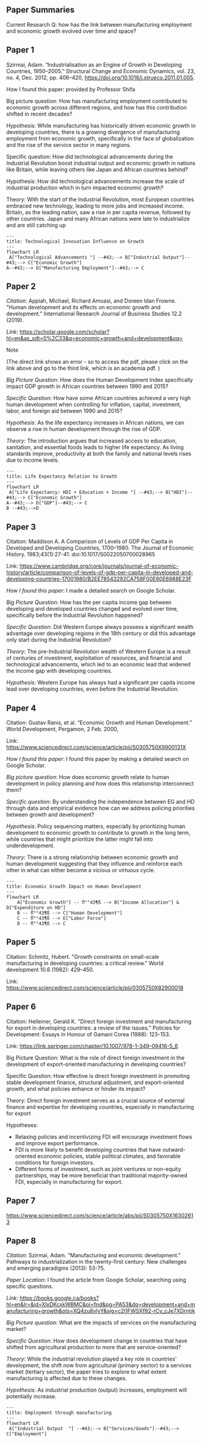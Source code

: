 ## Paper Summaries

Current Research Q: how has the link between manufacturing employment and economic growth evolved over time and space?

## Paper 1
Szirmai, Adam. “Industrialisation as an Engine of Growth in Developing Countries, 1950–2005.” Structural Change and Economic Dynamics, vol. 23, no. 4, Dec. 2012, pp. 406–420, 
https://doi.org/10.1016/j.strueco.2011.01.005. 

How I found this paper: provided by Professor Shifa 

Big picture question: How has manufacturing employment contributed to economic growth across different regions, and how has this contribution shifted in recent decades?

Hypothesis: While manufacturing has historically driven economic growth in developing countries, there is a growing divergence of manufacturing employment from economic growth, specifically in the face of globalization and the rise of the service sector in many regions.

Specific question: How did technological advancements during the Industrial Revolution boost industrial output and economic growth in nations like Britain, while leaving others like Japan and African countries behind? 

Hypothesis: How did technological advancements increase the scale of industrial production which in turn impacted economic growth?

Theory: With the start of the Industrial Revolution, most European countries embraced new technology, leading to more jobs and increased income. Britain, as the leading nation, saw a rise in per capita revenue, followed by other countries. Japan and many African nations were late to industrialize and are still catching up

```mermaid
---
title: Technological Innovation Influence on Growth
---
flowchart LR
 A["Technological Advancements "] --#43;--> B["Industrial Output"]--#43;--> C["Economic Growth"]
A--#43;--> D["Manufacturing Employment"]--#43;--> C
```

## Paper 2

_Citation_: Appiah, Michael, Richard Amoasi, and Doreen Idan Frowne. "Human development and its effects on economic growth and development." International Research Journal of Business Studies 12.2 (2019). 

_Link_: https://scholar.google.com/scholar?hl=en&as_sdt=0%2C33&q=economic+growth+and+development&oq=
> [!NOTE]
> (The direct link shows an error - so to access the pdf, please click on the link above and go to the third link, which is an academia pdf. )

_Big Picture Question_: How does the Human Development Index specifically impact GDP growth in African countries between 1990 and 2015?

_Specific Question_: How have some African countries achieved a very high human development when controlling for inflation, capital, investment, labor, and foreign aid between 1990 and 2015?

_Hypothesis_: As the life expectancy increases in African nations, we can observe a rise in human development through the rise of GDP.

_Theory_: The introduction argues that increased access to education, sanitation, and essential foods leads to higher life expectancy. As living standards improve, productivity at both the family and national levels rises due to income levels. 

```mermaid
---
title: Life Expectancy Relation to Growth
---
flowchart LR
 A["Life Expectancy: HDI + Education + Income "] --#43;--> B["HDI"]--#43;--> C["Economic Growth"]
A--#43;--> D["GDP"]--#43;--> C
B --#43;-->D
```


## Paper 3

Citation: Maddison A. A Comparison of Levels of GDP Per Capita in Developed and Developing Countries, 1700–1980. The Journal of Economic History. 1983;43(1):27-41. doi:10.1017/S0022050700028965

Link: https://www.cambridge.org/core/journals/journal-of-economic-history/article/comparison-of-levels-of-gdp-per-capita-in-developed-and-developing-countries-17001980/B2EE78543292CA758F00E60E6988E23F

_How I found this paper_: I made a detailed search on Google Scholar.

_Big Picture Question_: How has the per capita income gap between developing and developed countries changed and evolved over time, specifically before the Industrial Revolution happened? 

_Specific Question_: Did Western Europe always possess a significant wealth advantage over developing regions in the 18th century or did this advantage only start during the Industrial Revolution?

_Theory_: The pre-Industrial Revolution wealth of Western Europe is a result of centuries of investment, exploitation of resources, and financial and technological advancements, which led to an economic lead that widened the income gap with developing countries.

_Hypothesis_: Western Europe has always had a significant per capita income lead over developing countries, even before the Industrial Revolution.



## Paper 4

Citation:  Gustav Ranis, et al. “Economic Growth and Human Development.” World Development, Pergamon, 2 Feb. 2000, 

Link: https://www.sciencedirect.com/science/article/pii/S0305750X9900131X

_How I found this paper_: I found this paper by making a detailed search on Google Scholar.

_Big picture question_: How does economic growth relate to human development in policy planning and how does this relationship interconnect them? 

_Specific question_: By understanding the independence between EG and HD through data and empirical evidence how can we address policing priorities between growth and development?

_Hypothesis_: Policy sequencing matters, especially by prioritizing human development to economic growth to contribute to growth in the long term, while countries that might prioritize the latter might fall into underdevelopment. 

_Theory_: There is a strong relationship between economic growth and human development suggesting that they influence and reinforce each other in what can either become a vicious or virtuous cycle.  


```mermaid
---
title: Economic Growth Impact on Human Development
---
flowchart LR
    A["Economic Growth"] -- ﬂ°°43¶ß --> B["Income Allocation"] & D["Expenditure on HD"]
    B -- ﬂ°°43¶ß --> C["Human Development"]
    C -- ﬂ°°43¶ß --> E["Labor Force"]
    D -- ﬂ°°43¶ß --> C
```
    
## Paper 5

Citation:  Schmitz, Hubert. "Growth constraints on small-scale manufacturing in developing countries: a critical review." World development 10.6 (1982): 429-450.


Link: https://www.sciencedirect.com/science/article/pii/0305750X82900018


## Paper 6

Citation: Helleiner, Gerald K. "Direct foreign investment and manufacturing for export in developing countries: a review of the issues." Policies for Development: Essays in Honour of Gamani Corea (1988): 123-153.

Link: https://link.springer.com/chapter/10.1007/978-1-349-09416-5_6

Big Picture Question: What is the role of direct foreign investment in the development of export-oriented manufacturing in developing countries?

Specific Question: How effective is direct foreign investment in promoting stable development finance, structural adjustment, and export-oriented growth, and what policies enhance or hinder its impact?

Theory: Direct foreign investment serves as a crucial source of external finance and expertise for developing countries, especially in manufacturing for export

Hypotheses:
- Relaxing policies and incentivizing FDI will encourage investment flows and improve export performance.
- FDI is more likely to benefit developing countries that have outward-oriented economic policies, stable political climates, and favorable conditions for foreign investors.
- Different forms of investment, such as joint ventures or non-equity partnerships, may be more beneficial than traditional majority-owned FDI, especially in manufacturing for export.


## Paper 7 
https://www.sciencedirect.com/science/article/abs/pii/S0305750X16302613

## Paper 8 

_Citation_: Szirmai, Adam. "Manufacturing and economic development." Pathways to industrialization in the twenty-first century: New challenges and emerging paradigms (2013): 53-75.

_Paper Location_: I found the article from Google Scholar, searching using specific questions. 

_Link_: https://books.google.ca/books?hl=en&lr=&id=XlxDKcxkWBMC&oi=fnd&pg=PA53&dq=development+and+manufacturing+growth&ots=XQ4zu8vlyY&sig=c2I1FWSXf92-rCv_cJe7XDrntjk

_Big Picture question_: What are the impacts of services on the manufacturing market?

_Specific Question_: How does development change in countries that have shifted from agricultural production to more that are service-oriented?

_Theory_: While the industrial revolution played a key role in countries' development, the shift now from agricultural (primary sector) to a services market (tertiary sector), the paper tries to explore to what extent manufacturing is affected due to these changes. 

_Hypothesis_: As industrial production (output) increases, employment will potentially increase. 

```mermaid
---
title: Employment through manufacturing
---
flowchart LR
 A["Industrial Output  "] --#43;--> B["Services/Goods"]--#43;--> C["Employment"]

```

